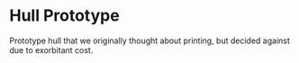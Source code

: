 # Hull Prototype

Prototype hull that we originally thought about printing, but decided against due to exorbitant cost.
